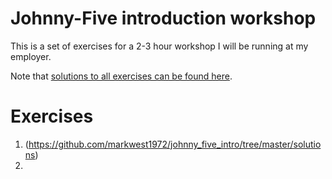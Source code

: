 # Johnny-Five introduction workshop

This is a set of exercises for a 2-3 hour workshop I will be running at my employer.

Note that [solutions to all exercises can be found here](https://github.com/markwest1972/johnny_five_intro/tree/master/solutions).

# Exercises

1. (https://github.com/markwest1972/johnny_five_intro/tree/master/solutions)
2. 
